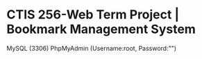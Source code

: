 # CTIS 256-Web Term Project | Bookmark Management System

MySQL (3306)
PhpMyAdmin (Username:root, Password:"")

